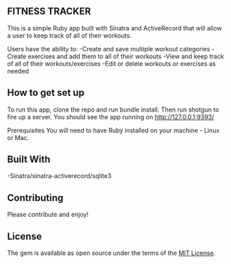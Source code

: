## FITNESS TRACKER

This is a simple Ruby app built with Sinatra and ActiveRecord that will allow a user to keep track of all of their workouts.

Users have the ability to:
  -Create and save multiple workout categories
  -Create exercises and add them to all of their workouts
  -View and keep track of all of their workouts/exercises
  -Edit or delete workouts or exercises as needed

## How to get set up

To run this app, clone the repo and run bundle install. Then run shotgun to fire up a server. You should see the app running on http://127.0.0.1:9393/

Prerequisites
You will need to have Ruby installed on your machine - Linux or Mac.

## Built With

  -Sinatra/sinatra-activerecord/sqlite3

## Contributing

Please contribute and enjoy!

## License

The gem is available as open source under the terms of the [MIT License](https://opensource.org/licenses/MIT).
